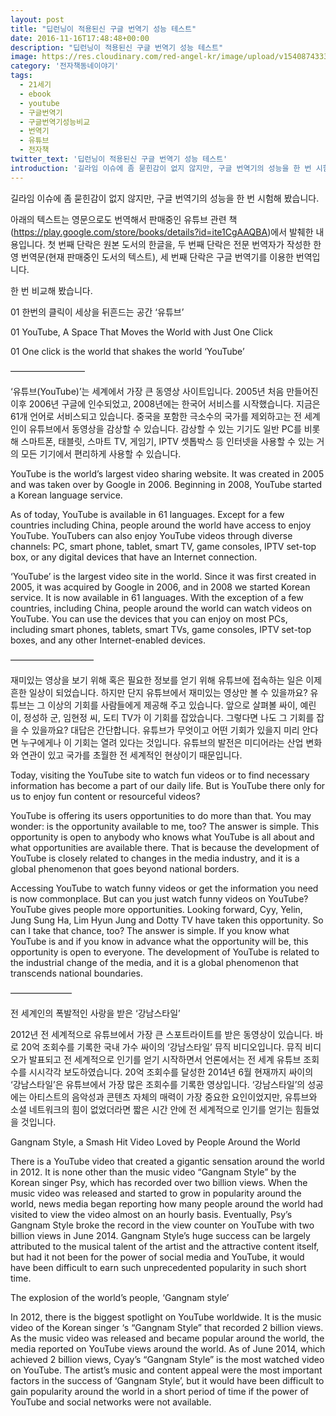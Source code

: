 ```yaml
---
layout: post
title: "딥런닝이 적용된신 구글 번역기 성능 테스트"
date: 2016-11-16T17:48:48+00:00
description: "딥런닝이 적용된신 구글 번역기 성능 테스트"
image: https://res.cloudinary.com/red-angel-kr/image/upload/v1540874333/blog_img/ebook_vil.jpg
category: '전자책동네이야기'  
tags: 
  - 21세기
  - ebook
  - youtube
  - 구글번역기
  - 구글번역기성능비교
  - 번역기
  - 유튜브
  - 전자책
twitter_text: '딥런닝이 적용된신 구글 번역기 성능 테스트'
introduction: '길라임 이슈에 좀 묻힌감이 없지 않지만, 구글 번역기의 성능을 한 번 시험해 봤습니다.'
---
```


길라임 이슈에 좀 묻힌감이 없지 않지만, 구글 번역기의 성능을 한 번 시험해 봤습니다.
  
아래의 텍스트는 영문으로도 번역해서 판매중인 유튜브 관련 책(<https://play.google.com/store/books/details?id=ite1CgAAQBA>)에서 발췌한 내용입니다. 첫 번째 단락은 원본 도서의 한글을, 두 번째 단락은 전문 번역자가 작성한 한영 번역문(현재 판매중인 도서의 텍스트), 세 번째 단락은 구글 번역기를 이용한 번역입니다.
  
한 번 비교해 봤습니다.

01 한번의 클릭이 세상을 뒤흔드는 공간 ‘유튜브’

01 YouTube, A Space That Moves the World with Just One Click

01 One click is the world that shakes the world &#8216;YouTube&#8217;
  
&#8212;&#8212;&#8212;&#8212;&#8212;&#8212;&#8212;&#8212;&#8211;
  
‘유튜브(YouTube)’는 세계에서 가장 큰 동영상 사이트입니다. 2005년 처음 만들어진 이후 2006년 구글에 인수되었고, 2008년에는 한국어 서비스를 시작했습니다. 지금은 61개 언어로 서비스되고 있습니다. 중국을 포함한 극소수의 국가를 제외하고는 전 세계인이 유튜브에서 동영상을 감상할 수 있습니다. 감상할 수 있는 기기도 일반 PC를 비롯해 스마트폰, 태블릿, 스마트 TV, 게임기, IPTV 셋톱박스 등 인터넷을 사용할 수 있는 거의 모든 기기에서 편리하게 사용할 수 있습니다.

YouTube is the world’s largest video sharing website. It was created in 2005 and was taken over by Google in 2006. Beginning in 2008, YouTube started a Korean language service.
  
As of today, YouTube is available in 61 languages. Except for a few countries including China, people around the world have access to enjoy YouTube. YouTubers can also enjoy YouTube videos through diverse channels: PC, smart phone, tablet, smart TV, game consoles, IPTV set-top box, or any digital devices that have an Internet connection.

&#8216;YouTube&#8217; is the largest video site in the world. Since it was first created in 2005, it was acquired by Google in 2006, and in 2008 we started Korean service. It is now available in 61 languages. With the exception of a few countries, including China, people around the world can watch videos on YouTube. You can use the devices that you can enjoy on most PCs, including smart phones, tablets, smart TVs, game consoles, IPTV set-top boxes, and any other Internet-enabled devices.
  
&#8212;&#8212;&#8212;&#8212;&#8212;&#8212;&#8212;&#8212;&#8212;&#8211;

재미있는 영상을 보기 위해 혹은 필요한 정보를 얻기 위해 유튜브에 접속하는 일은 이제 흔한 일상이 되었습니다. 하지만 단지 유튜브에서 재미있는 영상만 볼 수 있을까요? 유튜브는 그 이상의 기회를 사람들에게 제공해 주고 있습니다. 앞으로 살펴볼 싸이, 예린이, 정성하 군, 임현정 씨, 도티 TV가 이 기회를 잡았습니다. 그렇다면 나도 그 기회를 잡을 수 있을까요? 대답은 간단합니다. 유튜브가 무엇이고 어떤 기회가 있을지 미리 안다면 누구에게나 이 기회는 열려 있다는 것입니다. 유튜브의 발전은 미디어라는 산업 변화와 연관이 있고 국가를 초월한 전 세계적인 현상이기 때문입니다.

Today, visiting the YouTube site to watch fun videos or to find necessary information has become a part of our daily life. But is YouTube there only for us to enjoy fun content or resourceful videos?
  
YouTube is offering its users opportunities to do more than that. You may wonder: is the opportunity available to me, too? The answer is simple. This opportunity is open to anybody who knows what YouTube is all about and what opportunities are available there. That is because the development of YouTube is closely related to changes in the media industry, and it is a global phenomenon that goes beyond national borders.

Accessing YouTube to watch funny videos or get the information you need is now commonplace. But can you just watch funny videos on YouTube? YouTube gives people more opportunities. Looking forward, Cyy, Yelin, Jung Sung Ha, Lim Hyun Jung and Dotty TV have taken this opportunity. So can I take that chance, too? The answer is simple. If you know what YouTube is and if you know in advance what the opportunity will be, this opportunity is open to everyone. The development of YouTube is related to the industrial change of the media, and it is a global phenomenon that transcends national boundaries.
  
&#8212;&#8212;&#8212;&#8212;&#8212;&#8212;&#8212;

전 세계인의 폭발적인 사랑을 받은 ‘강남스타일’
  
2012년 전 세계적으로 유튜브에서 가장 큰 스포트라이트를 받은 동영상이 있습니다. 바로 20억 조회수를 기록한 국내 가수 싸이의 ‘강남스타일’ 뮤직 비디오입니다. 뮤직 비디오가 발표되고 전 세계적으로 인기를 얻기 시작하면서 언론에서는 전 세계 유튜브 조회수를 시시각각 보도하였습니다. 20억 조회수를 달성한 2014년 6월 현재까지 싸이의 ‘강남스타일’은 유튜브에서 가장 많은 조회수를 기록한 영상입니다. ‘강남스타일’의 성공에는 아티스트의 음악성과 콘텐츠 자체의 매력이 가장 중요한 요인이었지만, 유튜브와 소셜 네트워크의 힘이 없었더라면 짧은 시간 안에 전 세계적으로 인기를 얻기는 힘들었을 것입니다.

Gangnam Style, a Smash Hit Video Loved by People Around the World
  
There is a YouTube video that created a gigantic sensation around the world in 2012. It is none other than the music video “Gangnam Style” by the Korean singer Psy, which has recorded over two billion views. When the music video was released and started to grow in popularity around the world, news media began reporting how many people around the world had visited to view the video almost on an hourly basis. Eventually, Psy’s Gangnam Style broke the record in the view counter on YouTube with two billion views in June 2014. Gangnam Style’s huge success can be largely attributed to the musical talent of the artist and the attractive content itself, but had it not been for the power of social media and YouTube, it would have been difficult to earn such unprecedented popularity in such short time.

The explosion of the world&#8217;s people, &#8216;Gangnam style&#8217;
  
In 2012, there is the biggest spotlight on YouTube worldwide. It is the music video of the Korean singer &#8216;s &#8220;Gangnam Style&#8221; that recorded 2 billion views. As the music video was released and became popular around the world, the media reported on YouTube views around the world. As of June 2014, which achieved 2 billion views, Cyay&#8217;s &#8220;Gangnam Style&#8221; is the most watched video on YouTube. The artist&#8217;s music and content appeal were the most important factors in the success of &#8216;Gangnam Style&#8217;, but it would have been difficult to gain popularity around the world in a short period of time if the power of YouTube and social networks were not available.